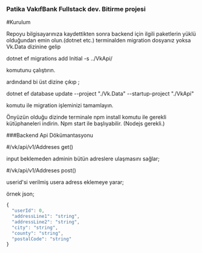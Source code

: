 ### Patika VakıfBank Fullstack dev. Bitirme projesi

#Kurulum

Repoyu bilgisayarınıza kaydettikten sonra backend için ilgili paketlerin yüklü olduğundan emin olun.(dotnet etc.)
terminalden migration dosyanız yoksa Vk.Data dizinine gelip 

dotnet ef migrations add Initial -s ../VkApi/ 

komutunu çalıştırın.

ardındand bi üst dizine çıkıp ;

dotnet ef database update --project  "./Vk.Data" --startup-project "./VkApi"

komutu ile migration işleminizi tamamlayın.

Önyüzün olduğu dizinde terminale npm install komutu ile gerekli kütüphaneleri indirin. Npm start ile başlıyabilir. (Nodejs gerekli.)


###Backend Api Dökümantasyonu

#/vk/api/v1/Addreses get()

input beklemeden adminin bütün adreslere ulaşmasını sağlar;

#/vk/api/v1/Addreses post()

userid'si verilmiş usera adress eklemeye yarar;

örnek json;
```javascript
{
  "userId": 0,
  "addressLine1": "string",
  "addressLine2": "string",
  "city": "string",
  "county": "string",
  "postalCode": "string"
}
```


